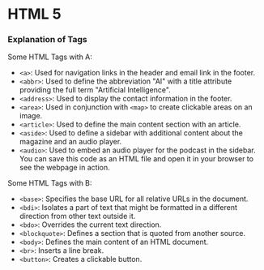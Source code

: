 # HTML 5 
### Explanation of Tags

Some HTML Tags with A:

- `<a>`: Used for navigation links in the header and email link in the footer.
- `<abbr>`: Used to define the abbreviation "AI" with a title attribute providing the full term "Artificial Intelligence".
- `<address>`: Used to display the contact information in the footer.
- `<area>`: Used in conjunction with `<map>` to create clickable areas on an image.
- `<article>`: Used to define the main content section with an article.
- `<aside>`: Used to define a sidebar with additional content about the magazine and an audio player.
- `<audio>`: Used to embed an audio player for the podcast in the sidebar.
You can save this code as an HTML file and open it in your browser to see the webpage in action.


Some HTML Tags with B:
- `<base>`: Specifies the base URL for all relative URLs in the document.
- `<bdi>`: Isolates a part of text that might be formatted in a different direction from other text outside it.
- `<bdo>`: Overrides the current text direction.
- `<blockquote>`: Defines a section that is quoted from another source.
- `<body>`: Defines the main content of an HTML document.
- `<br>`: Inserts a line break.
- `<button>`: Creates a clickable button.